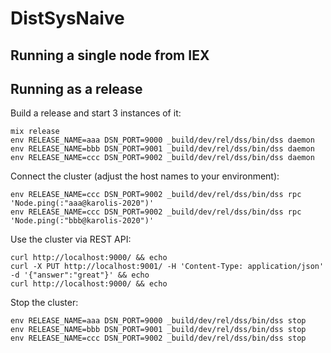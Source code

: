 # DistSysNaive

## Running a single node from IEX


## Running as a release

Build a release and start 3 instances of it:
```
mix release
env RELEASE_NAME=aaa DSN_PORT=9000 _build/dev/rel/dss/bin/dss daemon
env RELEASE_NAME=bbb DSN_PORT=9001 _build/dev/rel/dss/bin/dss daemon
env RELEASE_NAME=ccc DSN_PORT=9002 _build/dev/rel/dss/bin/dss daemon
```

Connect the cluster (adjust the host names to your environment):
```
env RELEASE_NAME=ccc DSN_PORT=9002 _build/dev/rel/dss/bin/dss rpc 'Node.ping(:"aaa@karolis-2020")'
env RELEASE_NAME=ccc DSN_PORT=9002 _build/dev/rel/dss/bin/dss rpc 'Node.ping(:"bbb@karolis-2020")'
```

Use the cluster via REST API:
```
curl http://localhost:9000/ && echo
curl -X PUT http://localhost:9001/ -H 'Content-Type: application/json' -d '{"answer":"great"}' && echo
curl http://localhost:9000/ && echo
```

Stop the cluster:
```
env RELEASE_NAME=aaa DSN_PORT=9000 _build/dev/rel/dss/bin/dss stop
env RELEASE_NAME=bbb DSN_PORT=9001 _build/dev/rel/dss/bin/dss stop
env RELEASE_NAME=ccc DSN_PORT=9002 _build/dev/rel/dss/bin/dss stop
```
